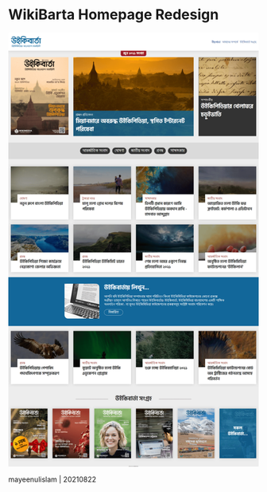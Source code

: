 # WikiBarta Homepage Redesign

![WikiBarta Homepage Redesign](screenshot.png "WikiBarta Homepage Redesign")

mayeenulislam | 20210822
